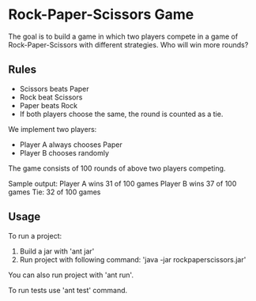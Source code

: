 # Rock-Paper-Scissors Game

The goal is to build a game in which two players compete in a game of Rock-Paper-Scissors
with different strategies. Who will win more rounds?

## Rules

- Scissors beats Paper
- Rock beat Scissors
- Paper beats Rock
- If both players choose the same, the round is counted as a tie.

We implement two players:
- Player A always chooses Paper
- Player B chooses randomly

The game consists of 100 rounds of above two players competing.

Sample output:
    Player A wins 31 of 100 games
    Player B wins 37 of 100 games
    Tie: 32 of 100 games

## Usage

To run a project:

1. Build a jar with 'ant jar'
2. Run project with following command: 'java -jar rockpaperscissors.jar'

You can also run project with 'ant run'.

To run tests use 'ant test' command.